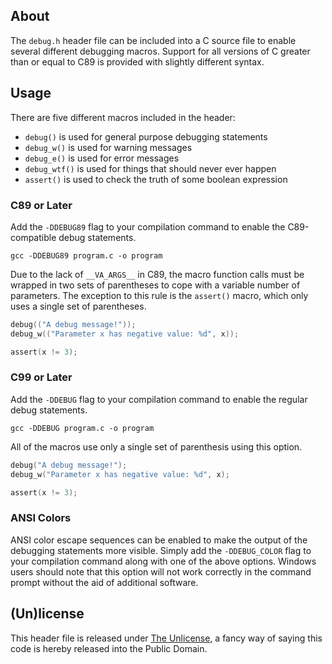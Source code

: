 ## About

The `debug.h` header file can be included into a C source file to enable
several different debugging macros. Support for all versions of C greater than
or equal to C89 is provided with slightly different syntax.

## Usage

There are five different macros included in the header:

* `debug()` is used for general purpose debugging statements
* `debug_w()` is used for warning messages
* `debug_e()` is used for error messages
* `debug_wtf()` is used for things that should never ever happen
* `assert()` is used to check the truth of some boolean expression

### C89 or Later

Add the `-DDEBUG89` flag to your compilation command to enable the
C89-compatible debug statements.

```
gcc -DDEBUG89 program.c -o program
```

Due to the lack of `__VA_ARGS__` in C89, the macro function calls must be
wrapped in two sets of parentheses to cope with a variable number of
parameters. The exception to this rule is the `assert()` macro, which only
uses a single set of parentheses.

```c
debug(("A debug message!"));
debug_w(("Parameter x has negative value: %d", x));

assert(x != 3);
```

### C99 or Later

Add the `-DDEBUG` flag to your compilation command to enable the regular
debug statements.

```
gcc -DDEBUG program.c -o program
```

All of the macros use only a single set of parenthesis using this option.

```c
debug("A debug message!");
debug_w("Parameter x has negative value: %d", x);

assert(x != 3);
```

### ANSI Colors

ANSI color escape sequences can be enabled to make the output of the debugging
statements more visible. Simply add the `-DDEBUG_COLOR` flag to your
compilation command along with one of the above options. Windows users should
note that this option will not work correctly in the command prompt without
the aid of additional software.

## (Un)license

This header file is released under
[The Unlicense](https://github.com/msrichar/c_debug/raw/master/UNLICENSE),
a fancy way of saying this code is hereby released into the Public Domain.
